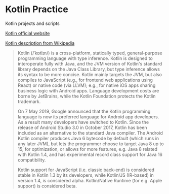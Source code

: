 # Kotlin Practice
Kotlin projects and scripts

[Kotlin official website](https://kotlinlang.org/)

[Kotlin description from Wikipedia](https://en.wikipedia.org/wiki/Kotlin_(programming_language))
> Kotlin (/ˈkɒtlɪn/) is a cross-platform, statically typed, general-purpose programming language with type inference. Kotlin is designed to interoperate fully with Java, and the JVM version of Kotlin's standard library depends on the Java Class Library, but type inference allows its syntax to be more concise. 
> Kotlin mainly targets the JVM, but also compiles to JavaScript (e.g., for frontend web applications using React) or native code (via LLVM); e.g., for native iOS apps sharing business logic with Android apps. 
> Language development costs are borne by JetBrains, while the Kotlin Foundation protects the Kotlin trademark.
> 
> On 7 May 2019, Google announced that the Kotlin programming language is now its preferred language for Android app developers. 
> As a result many developers have switched to Kotlin. Since the release of Android Studio 3.0 in October 2017, Kotlin has been included as an alternative to the standard Java compiler. 
> The Android Kotlin compiler produces Java 6 bytecode by default (which runs in any later JVM), but lets the programmer choose to target Java 8 up to 15, for optimization, or allows for more features, e.g. Java 8 related with Kotlin 1.4, and has experimental record class support for Java 16 compatibility.
> 
> Kotlin support for JavaScript (i.e. classic back-end) is considered stable in Kotlin 1.3 by its developers, while Kotlin/JS (IR-based) in version 1.4, is considered alpha. Kotlin/Native Runtime (for e.g. Apple support) is considered beta.
